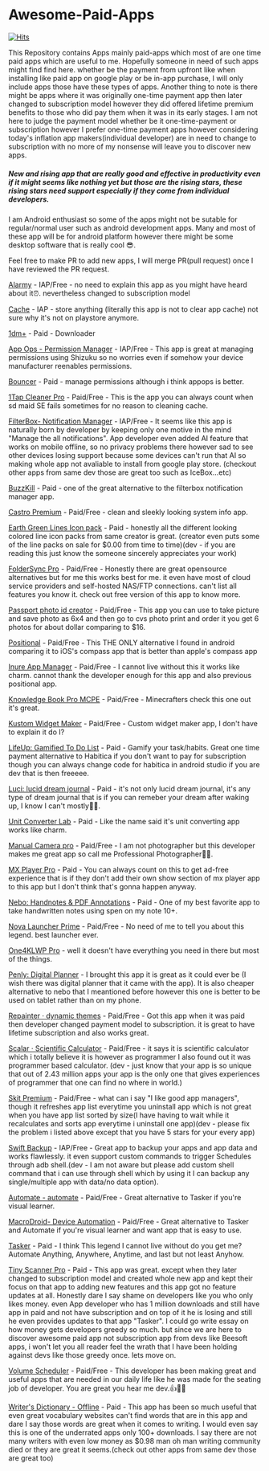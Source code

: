 # Awesome-Paid-Apps


<a href="https://hits.sh/github.com/vaimalaviya1233/Awesome-Paid-Apps"><img alt="Hits" src="https://hits.sh/github.com/vaimalaviya1233/Awesome-Paid-Apps.svg?style=for-the-badge&label=View_Counter&color=ea443a"/></a>

This Repository contains Apps mainly paid-apps which most of are one time paid apps which are useful to me. Hopefully someone in need of such apps might find find here. whether be the payment from upfront like when installing like paid app on google play or be in-app purchase, I will only include apps those have these types of apps. Another thing to note is there might be apps where it was originally one-time payment app then later changed to subscription model however they did offered lifetime premium benefits to those who did pay them when it was in its early stages. I am not here to judge the payment model whether be it one-time-payment or subscription however I prefer one-time payment apps however considering today's inflation app makers(individual developer) are in need to change to subscription with no more of my nonsense will leave you to discover new apps.

##### New and rising app that are really good and effective in productivity even if it might seems like nothing yet but those are the rising stars, these rising stars need support especially if they come from individual developers. 

I am Android enthusiast so some of the apps might not be sutable for regular/normal user such as android development apps.
Many and most of these app will be for android platform however there might be some desktop software that is really cool 😎. 

Feel free to make PR to add new apps, I will merge PR(pull request) once I have reviewed the PR request.

[Alarmy](https://play.google.com/store/apps/details?id=droom.sleepIfUCan) - IAP/Free - no need to explain this app as you might have heard about it⏰. nevertheless changed to subscription model

[Cache](https://play.google.com/store/apps/details?id=tik.in.ptimn) - IAP - store anything (literally this app is not to clear app cache) not sure why it's not on playstore anymore.

[1dm+](https://play.google.com/store/apps/details?id=idm.internet.download.manager.plus) - Paid - Downloader

[App Ops - Permission Manager](https://play.google.com/store/apps/details?id=rikka.appops) - IAP/Free - This app is great at managing permissions using Shizuku so no worries even if somehow your device manufacturer reenables permissions.

[Bouncer](https://play.google.com/store/apps/details?id=com.samruston.permission) - Paid - manage permissions although i think appops is better.

[1Tap Cleaner Pro](https://play.google.com/store/apps/details?id=com.a0soft.gphone.acc.pro) - Paid/Free - This is the app you can always count when sd maid SE fails sometimes for no reason to cleaning cache.

[FilterBox- Notification Manager](https://play.google.com/store/apps/details?id=com.catchingnow.np) - IAP/Free - It seems like this app is naturally born by developer by keeping only one motive in the mind "Manage the all notifications". App developer even added AI feature that works on mobile offline, so no privacy problems there however sad to see other devices losing support because some devices can't run that AI so making whole app not avaliable to install from google play store. (checkout other apps from same dev those are great too such as IceBox...etc)

[BuzzKill](https://play.google.com/store/apps/details?id=com.samruston.buzzkill) - Paid - one of the great alternative to the filterbox notification manager app.

[Castro Premium](https://play.google.com/store/apps/details?id=com.itemstudio.castro.pro) - Paid/Free - clean and sleekly looking system info app.

[Earth Green Lines Icon pack](https://play.google.com/store/apps/details?id=com.panotogomo.lbearth) - Paid - honestly all the different looking colored line icon packs from same creator is great. (creator even puts some of the line packs on sale for $0.00 from time to time)(dev - if you are reading this just know the someone sincerely appreciates your work)

[FolderSync Pro](https://play.google.com/store/apps/details?id=dk.tacit.android.foldersync.full) - Paid/Free - Honestly there are great opensource alternatives but for me this works best for me. it even have most of cloud service providers and self-hosted NAS/FTP connections. can't list all features you know it. check out free version of this app to know more.

[Passport photo id creator](https://play.google.com/store/apps/details?id=idphoto.passport.portrait.pro) - Paid/Free - This app you can use to take picture and save photo as 6x4 and then go to cvs photo print and order it you get 6 photos for about dollar comparing to $16. 

[Positional](https://play.google.com/store/apps/details?id=app.simple.positional) - Paid/Free - This THE ONLY alternative I found in android comparing it to iOS's compass app that is better than apple's compass app

[Inure App Manager](https://play.google.com/store/apps/details?id=app.simple.inure.play) - Paid/Free - I cannot live without this it works like charm. cannot thank the developer enough for this app and also previous positional app.

[Knowledge Book Pro MCPE](https://play.google.com/store/apps/details?id=com.astler.knowlegebook_paid) - Paid/Free - Minecrafters check this one out it's great.

[Kustom Widget Maker](https://play.google.com/store/apps/details?id=org.kustom.widget) -  Paid/Free - Custom widget maker app, I don't have to explain it do I?

[LifeUp: Gamified To Do List](https://play.google.com/store/apps/details?id=net.sarasarasa.lifeup) - Paid - Gamify your task/habits. Great one time payment alternative to Habitica if you don't want to pay for subscription though you can always change code for habitica in android studio if you are dev that is then freeeee.

[Luci: lucid dream journal](https://play.google.com/store/apps/details?id=com.samruston.luci) - Paid - it's not only lucid dream journal, it's any type of dream journal that is if you can remeber your dream after waking up, I know I can't mostly🤣🤣. 

[Unit Converter Lab](https://play.google.com/store/apps/details?id=com.samruston.converter) - Paid - Like the name said it's unit converting app works like charm.

[Manual Camera pro](https://play.google.com/store/apps/details?id=com.lensesdev.manual.camera.pro) - Paid/Free - I am not photographer but this developer makes me great app so call me Professional Photographer🤣🤣.

[MX Player Pro](https://play.google.com/store/apps/details?id=com.mxtech.videoplayer.pro) - Paid - You can always count on this to get ad-free experience that is if they don't add their own show section of mx player app to this app but I don't think that's gonna happen anyway.

[Nebo: Handnotes & PDF Annotations](https://play.google.com/store/apps/details?id=com.myscript.nebo) - Paid - One of my best favorite app to take handwritten notes using spen on my note 10+.

[Nova Launcher Prime](https://play.google.com/store/apps/details?id=com.teslacoilsw.launcher.prime) - Paid/Free - No need of me to tell you about this legend. best launcher ever.

[One4KLWP Pro](https://play.google.com/store/apps/details?id=cs14.pixelperfect.kwgtwidget.one4klwppro) - well it doesn't have everything you need in there but most of the things.

[Penly: Digital Planner](https://play.google.com/store/apps/details?id=com.penly.penly) - I brought this app it is great as it could ever be (I wish there was digital planner that it came with the app). It is also cheaper alternative to nebo that I meantioned before however this one is better to be used on tablet rather than on my phone.

[Repainter · dynamic themes](https://play.google.com/store/apps/details?id=dev.kdrag0n.dyntheme) - Paid/Free - Got this app when it was paid then developer changed payment model to subscription. it is great to have lifetime subscription and also works great.

[Scalar · Scientific Calculator](https://play.google.com/store/apps/details?id=org.mathparser.scalar.pro) - Paid/Free - it says it is scientific calculator which i totally believe it is however as programmer I also found out it was programmer based calculator. (dev - just know that your app is so unique that out of 2.43 million apps your app is the only one that gives experiences of programmer that one can find no where in world.)

[Skit Premium](https://play.google.com/store/apps/details?id=com.pavelrekun.skit.premium) - Paid/Free - what can i say "I like good app managers", though it refreshes app list everytime you uninstall app which is not great when you have app list sorted by size(I have having to wait while it recalculates and sorts app everytime i uninstall one app)(dev - please fix the problem i listed above except that you have 5 stars for your every app)

[Swift Backup](https://play.google.com/store/apps/details?id=org.swiftapps.swiftbackup) - IAP/Free - Great app to backup your apps and app data and works flawlessly. it even support custom commands to trigger Schedules through adb shell.(dev - I am not aware but please add custom shell command that i can use through shell which by using it I can backup any single/multiple app with data/no data option).

[Automate - automate](https://play.google.com/store/apps/details?id=com.llamalab.automate) - Paid/Free - Great alternative to Tasker if you're visual learner.

[MacroDroid- Device Automation](https://play.google.com/store/apps/details?id=com.arlosoft.macrodroid) - Paid/Free - Great alternative to Tasker and Automate if you're visual learner and want app that is easy to use.

[Tasker](https://play.google.com/store/apps/details?id=net.dinglisch.android.taskerm) - Paid - I think This legend I cannot live without do you get me? Automate Anything, Anywhere, Anytime, and last but not least Anyhow. 

[Tiny Scanner Pro](https://play.google.com/store/apps/details?id=com.appxy.tinyscan) - Paid - This app was great. except when they later changed to subscription model and created whole new app and kept their focus on that app to adding new features and this app got no feature updates at all. Honestly dare I say shame on developers like you who only likes money. even App developer who has 1 million downloads and still have app in paid and not have subscription and on top of it he is losing and still he even provides updates to that app "Tasker". I could go write essay on how money gets developers greedy so much. but since we are here to discover awesome paid app not subscription app from devs like Beesoft apps, i won't let you all reader feel the wrath that I have been holding against devs like those greedy once. lets move on.

[Volume Scheduler](https://play.google.com/store/apps/details?id=com.bhanu.volumeschedulerpro) - Paid/Free - This developer has been making great and useful apps that are needed in our daily life like he was made for the seating job of developer. You are great you hear me dev.👍🧑‍💻

[Writer's Dictionary - Offline](https://play.google.com/store/apps/details?id=com.bewtechnologies.writersdictionary) - Paid - This app has been so much useful that even great vocabulary websites can't find words that are in this app and dare I say those words are great when it comes to writing. I would even say this is one of the underrated apps only 100+ downloads. I say there are not many writers with even low money as $0.98 man oh man writing community died or they are great it seems.(check out other apps from same dev those are great too)
